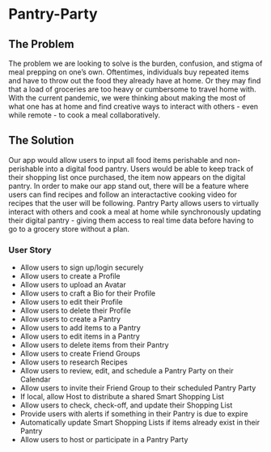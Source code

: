 # Pantry-Party

## The Problem
The problem we are looking to solve is the burden, confusion, and stigma of meal prepping on one’s own. Oftentimes, individuals buy repeated items and have to throw out the food they already have at home. Or they may find that a load of groceries are too heavy or cumbersome to travel home with. With the current pandemic, we were thinking about making the most of what one has at home and find creative ways to interact with others - even while remote - to cook a meal collaboratively. 

## The Solution

Our app would allow users to input all food items perishable and non-perishable into a digital food pantry. Users would be able to keep track of their shopping list once purchased, the item now appears on the digital pantry. In order to make our app stand out, there will be a feature where users can find recipes and follow an interactactive cooking video for recipes that the user will be following. Pantry Party allows users to virtually interact with others and cook a meal at home while synchronously updating their digital pantry - giving them access to real time data before having to go to a grocery store without a plan.

### User Story
* Allow users to sign up/login securely
* Allow users to create a Profile
* Allow users to upload an Avatar
* Allow users to craft a Bio for their Profile
* Allow users to edit their Profile
* Allow users to delete their Profile
* Allow users to create a Pantry
* Allow users to add items to a Pantry
* Allow users to edit items in a Pantry
* Allow users to delete items from their Pantry
* Allow users to create Friend Groups
* Allow users to research Recipes
* Allow users to review, edit, and schedule a Pantry Party on their Calendar
* Allow users to invite their Friend Group to their scheduled Pantry Party
* If local, allow Host to distribute a shared Smart Shopping List
* Allow users to check, check-off, and update their Shopping List
* Provide users with alerts if something in their Pantry is due to expire
* Automatically update Smart Shopping Lists if items already exist in their Pantry
* Allow users to host or participate in a Pantry Party
